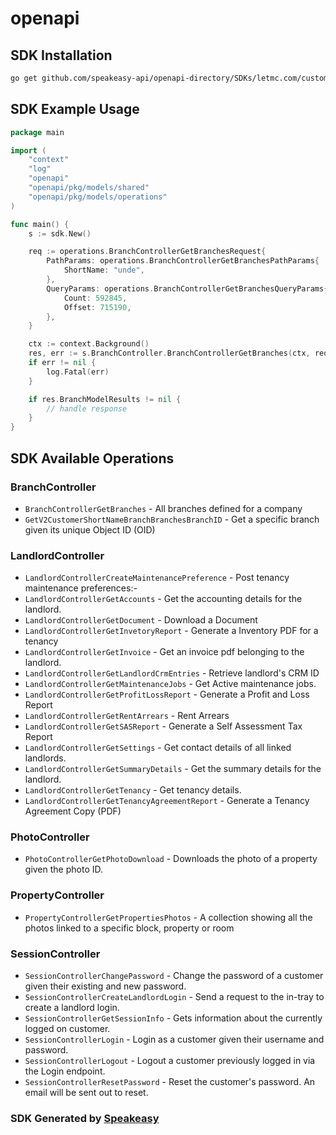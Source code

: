 # openapi

<!-- Start SDK Installation -->
## SDK Installation

```bash
go get github.com/speakeasy-api/openapi-directory/SDKs/letmc.com/customer/v2-customer/go
```
<!-- End SDK Installation -->

## SDK Example Usage
<!-- Start SDK Example Usage -->
```go
package main

import (
    "context"
    "log"
    "openapi"
    "openapi/pkg/models/shared"
    "openapi/pkg/models/operations"
)

func main() {
    s := sdk.New()

    req := operations.BranchControllerGetBranchesRequest{
        PathParams: operations.BranchControllerGetBranchesPathParams{
            ShortName: "unde",
        },
        QueryParams: operations.BranchControllerGetBranchesQueryParams{
            Count: 592845,
            Offset: 715190,
        },
    }

    ctx := context.Background()
    res, err := s.BranchController.BranchControllerGetBranches(ctx, req)
    if err != nil {
        log.Fatal(err)
    }

    if res.BranchModelResults != nil {
        // handle response
    }
}
```
<!-- End SDK Example Usage -->

<!-- Start SDK Available Operations -->
## SDK Available Operations


### BranchController

* `BranchControllerGetBranches` - All branches defined for a company
* `GetV2CustomerShortNameBranchBranchesBranchID` - Get a specific branch given its unique Object ID (OID)

### LandlordController

* `LandlordControllerCreateMaintenancePreference` - Post tenancy maintenance preferences:-
* `LandlordControllerGetAccounts` - Get the accounting details for the landlord.
* `LandlordControllerGetDocument` - Download a Document
* `LandlordControllerGetInvetoryReport` - Generate a Inventory PDF for a tenancy
* `LandlordControllerGetInvoice` - Get an invoice pdf belonging to the landlord.
* `LandlordControllerGetLandlordCrmEntries` - Retrieve landlord's CRM ID
* `LandlordControllerGetMaintenanceJobs` - Get Active maintenance jobs.
* `LandlordControllerGetProfitLossReport` - Generate a Profit and Loss Report
* `LandlordControllerGetRentArrears` - Rent Arrears
* `LandlordControllerGetSASReport` - Generate a Self Assessment Tax Report
* `LandlordControllerGetSettings` - Get contact details of all linked landlords.
* `LandlordControllerGetSummaryDetails` - Get the summary details for the landlord.
* `LandlordControllerGetTenancy` - Get tenancy details.
* `LandlordControllerGetTenancyAgreementReport` - Generate a Tenancy Agreement Copy (PDF)

### PhotoController

* `PhotoControllerGetPhotoDownload` - Downloads the photo of a property given the photo ID.

### PropertyController

* `PropertyControllerGetPropertiesPhotos` - A collection showing all the photos linked to a specific block, property or room

### SessionController

* `SessionControllerChangePassword` - Change the password of a customer given their existing and new password.
* `SessionControllerCreateLandlordLogin` - Send a request to the in-tray to create a landlord login.
* `SessionControllerGetSessionInfo` - Gets information about the currently logged on customer.
* `SessionControllerLogin` - Login as a customer given their username and password.
* `SessionControllerLogout` - Logout a customer previously logged in via the Login endpoint.
* `SessionControllerResetPassword` - Reset the customer's password. An email will be sent out to reset.
<!-- End SDK Available Operations -->

### SDK Generated by [Speakeasy](https://docs.speakeasyapi.dev/docs/using-speakeasy/client-sdks)

